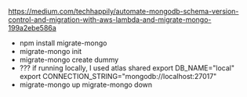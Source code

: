 https://medium.com/techhappily/automate-mongodb-schema-version-control-and-migration-with-aws-lambda-and-migrate-mongo-199a2ebe586a


- npm install migrate-mongo
- migrate-mongo init
- migrate-mongo create dummy
- ??? if running locally, I used atlas shared
    export DB_NAME="local"
    export CONNECTION_STRING="mongodb://localhost:27017"
-   migrate-mongo up
    migrate-mongo down    